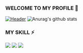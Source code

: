 ### WELCOME TO MY PROFILE 👋
[![Header](https://raw.githubusercontent.com/crazypioneer/crazypioneer/image/bk.png)](https://google.com)
![Anurag's github stats](https://github-readme-stats.vercel.app/api?username=crazypioneer&show_icons=true&theme=algolia)

### MY SKILL ⚡
![](https://img.shields.io/badge/React-５年-informational?style=flat&logo=react&logoColor=white&color=2bbc8a)
![](https://img.shields.io/badge/ReactNative-５年-informational?style=flat&logo=react&logoColor=white&color=2bbc8a)
![](https://img.shields.io/badge/Ruby-７年-informational?style=flat&logo=ruby&logoColor=white&color=2bbc8a)

<!--
**crazypioneer/crazypioneer** is a ✨ _special_ ✨ repository because its `README.md` (this file) appears on your GitHub profile.

Here are some ideas to get you started:

- 🔭 I’m currently working on ...
- 🌱 I’m currently learning ...
- 👯 I’m looking to collaborate on ...
- 🤔 I’m looking for help with ...
- 💬 Ask me about ...
- 📫 How to reach me: ...
- 😄 Pronouns: ...
- ⚡ Fun fact: ...
-->
